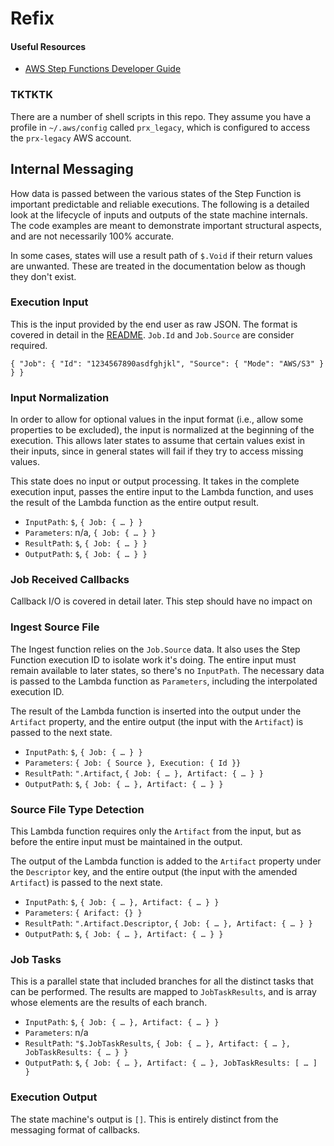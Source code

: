 # Refix

#### Useful Resources

- [AWS Step Functions Developer Guide](https://docs.aws.amazon.com/step-functions/latest/dg/welcome.html)

### TKTKTK

There are a number of shell scripts in this repo. They assume you have a profile in `~/.aws/config` called `prx_legacy`, which is configured to access the `prx-legacy` AWS account.



## Internal Messaging

How data is passed between the various states of the Step Function is important predictable and reliable executions. The following is a detailed look at the lifecycle of inputs and outputs of the state machine internals. The code examples are meant to demonstrate important structural aspects, and are not necessarily 100% accurate.

In some cases, states will use a result path of `$.Void` if their return values are unwanted. These are treated in the documentation below as though they don't exist.

### Execution Input

This is the input provided by the end user as raw JSON. The format is covered in detail in the [README](README.md). `Job.Id` and `Job.Source` are consider required.

```
{ "Job": { "Id": "1234567890asdfghjkl", "Source": { "Mode": "AWS/S3" } } }
```

###

### Input Normalization

In order to allow for optional values in the input format (i.e., allow some properties to be excluded), the input is normalized at the beginning of the execution. This allows later states to assume that certain values exist in their inputs, since in general states will fail if they try to access missing values.

This state does no input or output processing. It takes in the complete execution input, passes the entire input to the Lambda function, and uses the result of the Lambda function as the entire output result.

- `InputPath`: `$`, `{ Job: { … } }`
- `Parameters`: n/a, `{ Job: { … } }`
- `ResultPath`: `$`, `{ Job: { … } }`
- `OutputPath`: `$`, `{ Job: { … } }`

### Job Received Callbacks

Callback I/O is covered in detail later. This step should have no impact on

### Ingest Source File

The Ingest function relies on the `Job.Source` data. It also uses the Step Function execution ID to isolate work it's doing. The entire input must remain available to later states, so there's no `InputPath`. The necessary data is passed to the Lambda function as `Parameters`, including the interpolated execution ID.

The result of the Lambda function is inserted into the output under the `Artifact` property, and the entire output (the input with the `Artifact`) is passed to the next state.

- `InputPath`: `$`, `{ Job: { … } }`
- `Parameters`: `{ Job: { Source }, Execution: { Id }}`
- `ResultPath`: `".Artifact`, `{ Job: { … }, Artifact: { … } }`
- `OutputPath`: `$`, `{ Job: { … }, Artifact: { … } }`

### Source File Type Detection

This Lambda function requires only the `Artifact` from the input, but as before the entire input must be maintained in the output.

The output of the Lambda function is added to the `Artifact` property under the `Descriptor` key, and the entire output (the input with the amended `Artifact`) is passed to the next state.

- `InputPath`: `$`, `{ Job: { … }, Artifact: { … } }`
- `Parameters`: `{ Arifact: {} }`
- `ResultPath`: `".Artifact.Descriptor`, `{ Job: { … }, Artifact: { … } }`
- `OutputPath`: `$`, `{ Job: { … }, Artifact: { … } }`

### Job Tasks

This is a parallel state that included branches for all the distinct tasks that can be performed. The results are mapped to `JobTaskResults`, and is array whose elements are the results of each branch.

- `InputPath`: `$`, `{ Job: { … }, Artifact: { … } }`
- `Parameters`: n/a
- `ResultPath`: `"$.JobTaskResults`, `{ Job: { … }, Artifact: { … }, JobTaskResults: { … } }`
- `OutputPath`: `$`, `{ Job: { … }, Artifact: { … }, JobTaskResults: [ … ] }`


### Execution Output

The state machine's output is `[]`. This is entirely distinct from the messaging format of callbacks.
